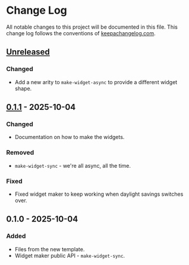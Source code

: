# Change Log
All notable changes to this project will be documented in this file. This change log follows the conventions of [keepachangelog.com](https://keepachangelog.com/).

## [Unreleased]
### Changed
- Add a new arity to `make-widget-async` to provide a different widget shape.

## [0.1.1] - 2025-10-04
### Changed
- Documentation on how to make the widgets.

### Removed
- `make-widget-sync` - we're all async, all the time.

### Fixed
- Fixed widget maker to keep working when daylight savings switches over.

## 0.1.0 - 2025-10-04
### Added
- Files from the new template.
- Widget maker public API - `make-widget-sync`.

[Unreleased]: https://sourcehost.site/your-name/intro-002/compare/0.1.1...HEAD
[0.1.1]: https://sourcehost.site/your-name/intro-002/compare/0.1.0...0.1.1
